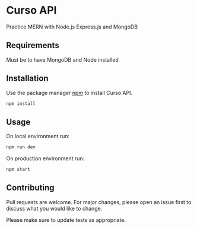 # Curso API

Practice MERN with Node.js Express.js and MongoDB
## Requirements
Must be to have MongoDB and Node installed

## Installation

Use the package manager [npm](https://www.npmjs.com/) to install Curso API.

```bash
npm install
```

## Usage
On local environment run:

```bash
npm run dev

```
On production environment run:
```bash
npm start

```
## Contributing
Pull requests are welcome. For major changes, please open an issue first to discuss what you would like to change.

Please make sure to update tests as appropriate.
